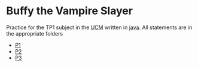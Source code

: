 # Buffy the Vampire Slayer

Practice for the TP1 subject in the [UCM](https://informatica.ucm.es/) written in [java](https://www.java.com). All statements are in the appropriate folders

- [P1](.\p1)
- [P2](.\p2)
- [P3](.\p3)
